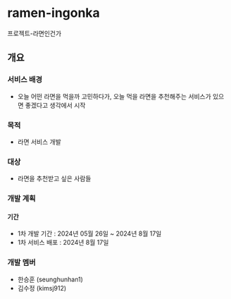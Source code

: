 # ramen-ingonka
프로젝트-라면인건가

## 개요
### 서비스 배경
- 오늘 어떤 라면을 먹을까 고민하다가, 오늘 먹을 라면을 추천해주는 서비스가 있으면 좋겠다고 생각에서 시작
### 목적
- 라면 서비스 개발
### 대상
- 라면을 추천받고 싶은 사람들
### 개발 계획
#### 기간
- 1차 개발 기간 : 2024년 05월 26일 ~ 2024년 8월 17일 
- 1차 서비스 배포 : 2024년 8월 17일
### 개발 멤버
- 한승훈 (seunghunhan1)
- 김수정 (kimsj912)
